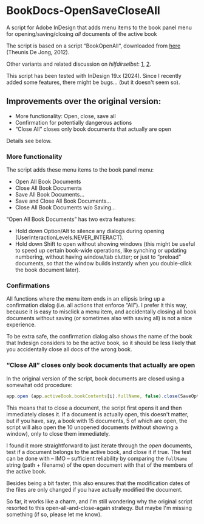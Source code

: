 # BookDocs-OpenSaveCloseAll

A script for Adobe InDesign that adds menu items to the book panel menu for opening/saving/closing *all* documents of the active book

The script is based on a script “BookOpenAll“, downloaded from [here](https://creativepro.com/add-missing-options-to-the-book-menu/) (Theunis De Jong, 2012).

Other variants and related discussion on *hilfdirselbst*: [1](https://www.hilfdirselbst.ch/gforum/gforum.cgi?post=555008#555008), [2](https://indesign.hilfdirselbst.ch/2017/01/alle-dateien-im-indesign-buch-offnen.html).

This script has been tested with InDesign 19.x (2024). Since I recently added some features, there might be bugs… (but it doesn't seem so).

## Improvements over the original version: 

- More functionality: Open, close, save all
- Confirmation for potentially dangerous actions
- “Close All” closes only book documents that actually are open

Details see below.

### More functionality

The script adds these menu items to the book panel menu:

- Open All Book Documents
- Close All Book Documents
- Save All Book Documents…
- Save and Close All Book Documents…
- Close All Book Documents w/o Saving…

“Open All Book Documents” has two extra features:

- Hold down Option/Alt to silence any dialogs during opening (UserInteractionLevels.NEVER_INTERACT).
- Hold down Shift to open without showing windows (this might be useful to speed up certain book-wide operations, like synching or updating numbering, without having window/tab clutter; or just to “preload” documents, so that the window builds instantly when you double-click the book document later).


### Confirmations

All functions where the menu item ends in an ellipsis bring up a confirmation dialog (i.e. all actions that enforce “All”). I prefer it this way, because it is easy to misclick a menu item, and accidentally closing all book documents without saving (or sometimes also with saving all) is not a nice experience.

To be extra safe, the confirmation dialog also shows the name of the book that Indesign considers to be the active book, so it should be less likely that you accidentally close all docs of the wrong book.

### “Close All” closes only book documents that actually are open

In the original version of the script, book documents are closed using a somewhat odd procedure:

```JavaScript
app.open (app.activeBook.bookContents[i].fullName, false).close(SaveOptions.YES)
```

This means that to close a document, the script first opens it and then immediately closes it. If a document is actually open, this doesn't matter, but if you have, say, a book with 15 documents, 5 of which are open, the script will also open the 10 unopened documents (without showing a window), only to close them immediately.

I found it more straightforward to just iterate through the *open* documents, test if a document belongs to the active book, and close it if true. The test can be done with – IMO – sufficient reliability by comparing the `fullName` string (path + filename) of the open document with that of the members of the active book.

Besides being a bit faster, this also ensures that the modification dates of the files are only changed if you have actually modified the document.

So far, it works like a charm, and I'm still wondering why the original script resorted to this open-all-and-close-again strategy. But maybe I'm missing something (if so, please let me know).






